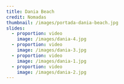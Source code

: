 ```yaml
---
title: Dania Beach
credit: Nomadas
thumbnail: /images/portada-dania-beach.jpg
slides:
  - proportion: video
    image: /images/dania-4.jpg
  - proportion: video
    image: /images/dania-3.jpg
  - proportion: video
    image: /images/dania-1.jpg
  - proportion: video
    image: /images/dania-2.jpg
---
```

